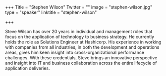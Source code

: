 +++
Title = "Stephen Wilson"
Twitter = ""
image = "stephen-wilson.jpg"
type = "speaker"
linktitle = "stephen-wilson"

+++

Steve Wilson has over 20 years in individual and management roles that focus on the application of technology to business strategy. He currently holds the role as Solutions Engineer at Hashicorp. His experience in working with companies from all industries, in both the development and operations areas, gives him keen insight into cross-organizational performance challenges. With these credentials, Steve brings an innovative perspective and insight into IT and business collaboration across the entire lifecycle of application deliveries. 
